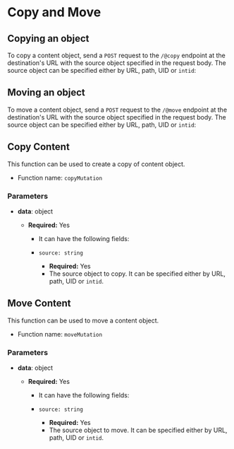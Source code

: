 # Copy and Move

## Copying an object

To copy a content object, send a `POST` request to the `/@copy` endpoint at the destination's URL with the source object specified in the request body.
The source object can be specified either by URL, path, UID or `intid`:

## Moving an object

To move a content object, send a `POST` request to the `/@move` endpoint at the destination's URL with the source object specified in the request body.
The source object can be specified either by URL, path, UID or `intid`:

## Copy Content

This function can be used to create a copy of content object.

- Function name: `copyMutation`

### Parameters

- **data**: object

  - **Required:** Yes

    - It can have the following fields:

    - `source: string`

      - **Required:** Yes
      - The source object to copy. It can be specified either by URL, path, UID or `intid`.

## Move Content

This function can be used to move a content object.

- Function name: `moveMutation`

### Parameters

- **data**: object

  - **Required:** Yes

    - It can have the following fields:

    - `source: string`

      - **Required:** Yes
      - The source object to move. It can be specified either by URL, path, UID or `intid`.
